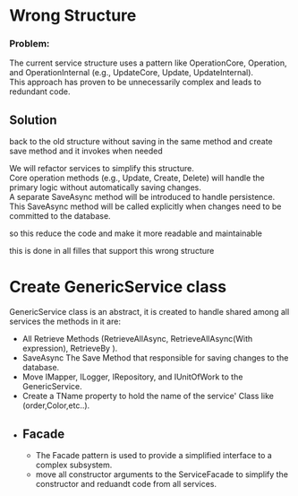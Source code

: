 ﻿
# Wrong Structure

### Problem:
The current service structure uses a pattern like
OperationCore, Operation, and OperationInternal (e.g., UpdateCore, Update, UpdateInternal).  
This approach has proven to be unnecessarily complex and leads to redundant code.
 
## Solution

back to the old structure without saving in the same method and create save method and it invokes when needed

We will refactor services to simplify this structure.  
Core operation methods (e.g., Update, Create, Delete) will handle the primary logic without automatically saving changes.  
A separate SaveAsync method will be introduced to handle persistence.  
This SaveAsync method will be called explicitly when changes need to be committed to the database.

 

so this reduce the code and make it more readable and maintainable
 

 this is done in all filles that support this wrong structure
 


 # Create GenericService class
 GenericService class is an abstract, it is created to handle shared among all services
 the methods in it are:

 - All Retrieve Methods (RetrieveAllAsync, RetrieveAllAsync(With expression), RetrieveBy ).  
 - SaveAsync The Save Method that responsible for saving changes to the database.
 - Move IMapper, ILogger, IRepository, and IUnitOfWork to the GenericService.
 - Create a TName property to hold the name of the service' Class like (order,Color,etc..). 	
- ## Facade
	- The Facade pattern is used to provide a simplified interface to a complex subsystem.
	- move all constructor arguments to the ServiceFacade to simplify the constructor and reduandt code from all services.